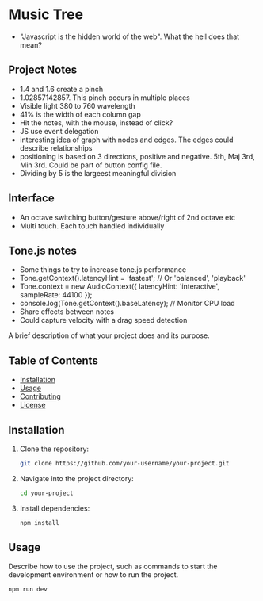 # Music Tree
- "Javascript is the hidden world of the web". What the hell does that mean?

## Project Notes
- 1.4 and 1.6 create a pinch
- 1.02857142857. This pinch occurs in multiple places
- Visible light 380 to 760 wavelength
- 41% is the width of each column gap
- Hit the notes, with the mouse, instead of click?
- JS use event delegation
- interesting idea of graph with nodes and edges. The edges could describe relationships
- positioning is based on 3 directions, positive and negative. 5th, Maj 3rd, Min 3rd. Could be part of button config file.
- Dividing by 5 is the largeest meaningful division

## Interface
- An octave switching button/gesture above/right of 2nd octave etc
- Multi touch. Each touch handled individually

## Tone.js notes
- Some things to try to increase tone.js performance
- Tone.getContext().latencyHint = 'fastest'; // Or 'balanced', 'playback'
- Tone.context = new AudioContext({ latencyHint: 'interactive', sampleRate: 44100 });
- console.log(Tone.getContext().baseLatency); // Monitor CPU load
- Share effects between notes
- Could capture velocity with a drag speed detection 



A brief description of what your project does and its purpose.

## Table of Contents
- [Installation](#installation)
- [Usage](#usage)
- [Contributing](#contributing)
- [License](#license)

## Installation

1. Clone the repository:
    ```bash
    git clone https://github.com/your-username/your-project.git
    ```

2. Navigate into the project directory:
    ```bash
    cd your-project
    ```

3. Install dependencies:
    ```bash
    npm install
    ```

## Usage

Describe how to use the project, such as commands to start the development environment or how to run the project.

```bash
npm run dev
